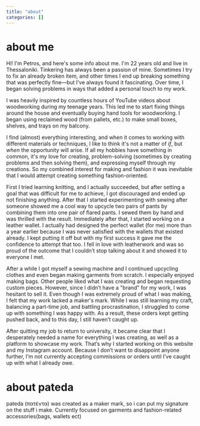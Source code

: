 ```yaml
---
title: "about"
categories: []
---
```

# about me
Hi! I'm Petros, and here's some info about me. I'm 22 years old and live in Thessaloniki. Tinkering has always been a passion of mine. Sometimes I try to fix an already broken item, and other times I end up breaking something that was perfectly fine—but I’ve always found it fascinating. Over time, I began solving problems in ways that added a personal touch to my work.

I was heavily inspired by countless hours of YouTube videos about woodworking during my teenage years. This led me to start fixing things around the house and eventually buying hand tools for woodworking. I began using reclaimed wood (from pallets, etc.) to make small boxes, shelves, and trays on my balcony.

I find (almost) everything interesting, and when it comes to working with different materials or techniques, I like to think it's not a matter of *if*, but *when* the opportunity will arise. If all my hobbies have something in common, it's my love for creating, problem-solving (sometimes by creating problems and then solving them), and expressing myself through my creations. So my combined interest for making and fashion it was inevitable that I would attempt creating something fashion-oriented.

First I tried learning knitting, and I actually succeeded, but after setting a goal that was difficult for me to achieve, I got discouraged and ended up not finishing anything. After that I started experimenting with sewing after someone showed me a cool way to upcycle two pairs of pants by combining them into one pair of flared pants. I sewed them by hand and was thrilled with the result. Immediately after that, I started working on a leather wallet. I actually had designed the perfect wallet (for me) more than a year earlier because I was never satisfied with the wallets that existed already. I kept putting it off but with my first success it gave me the confidence to attempt that too.  I fell in love with leatherwork and was so proud of the outcome that I couldn’t stop talking about it and showed it to everyone I met.

After a while I got myself a sewing machine and I continued upcycling clothes and even began making garments from scratch. I especially enjoyed making bags. Other people liked what I was creating and began requesting custom pieces. However, since I didn’t have a "brand" for my work, I was hesitant to sell it. Even though I was extremely proud of what I was making, I felt that my work lacked a maker's mark. While I was still learning my craft, balancing a part-time job, and battling procrastination, I struggled to come up with something I was happy with. As a result, these orders kept getting pushed back, and to this day, I still haven’t caught up.

After quitting my job to return to university, it became clear that I desperately needed a name for everything I was creating, as well as a platform to showcase my work. That’s why I started working on this website and my Instagram account. Because I don’t want to disappoint anyone further, I’m not currently accepting commissions or orders until I’ve caught up with what I already owe.

# about pateda
pateda (πατέντα) was created as a maker mark, so i can put my signature on the stuff i make. Currently focused on garments and fashion-related accessories(bags, wallets ect)